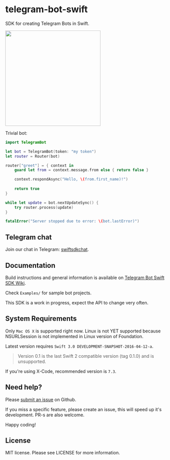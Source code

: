 # telegram-bot-swift

SDK for creating Telegram Bots in Swift.

<img src="https://github.com/zmeyc/telegram-bot-swift/wiki/img/word_reverse_bot.jpg" width=300>

Trivial bot:

```swift
import TelegramBot

let bot = TelegramBot(token: "my token")
let router = Router(bot)

router["greet"] = { context in
    guard let from = context.message.from else { return false }

    context.respondAsync("Hello, \(from.first_name)!")
    
    return true
}

while let update = bot.nextUpdateSync() {
    try router.process(update)
}

fatalError("Server stopped due to error: \(bot.lastError)")
```

## Telegram chat

Join our chat in Telegram: [swiftsdkchat](https://telegram.me/swiftsdkchat).

## Documentation

Build instructions and general information is available on [Telegram Bot Swift SDK Wiki](https://github.com/zmeyc/telegram-bot-swift/wiki).

Check `Examples/` for sample bot projects.

This SDK is a work in progress, expect the API to change very often.

## System Requirements

Only `Mac OS X` is supported right now. Linux is not YET supported because NSURLSession is not implemented in Linux version of Foundation.

Latest version requires `Swift 3.0 DEVELOPMENT-SNAPSHOT-2016-04-12-a`.
> Version 0.1 is the last Swift 2 compatible version (tag 0.1.0) and is unsupported.

If you're using X-Code, recommended version is `7.3`.

## Need help?

Please [submit an issue](https://github.com/zmeyc/telegram-bot-swift/issues) on Github.

If you miss a specific feature, please create an issue, this will speed up it's development. PR-s are also welcome.

Happy coding!

## License

MIT license. Please see LICENSE for more information.
